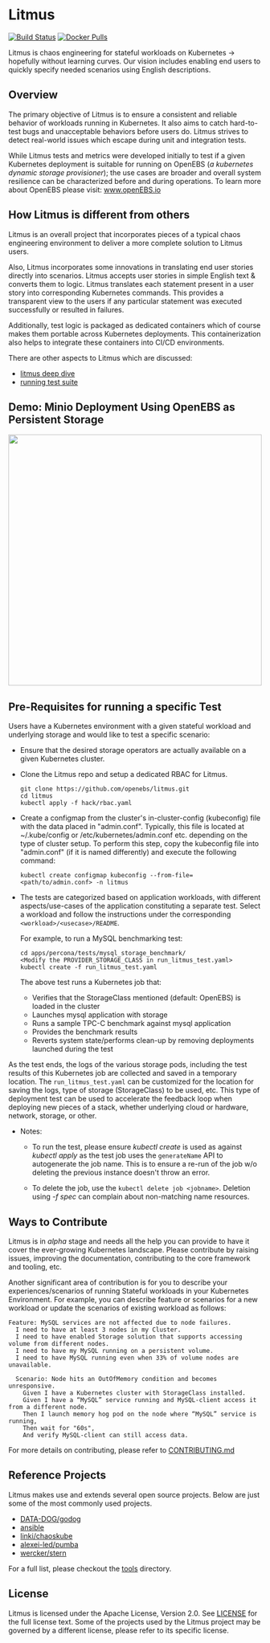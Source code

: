 # Litmus

[![Build Status](https://travis-ci.org/openebs/litmus.svg?branch=master)](https://travis-ci.org/openebs/litmus)
[![Docker Pulls](https://img.shields.io/docker/pulls/openebs/ansible-runner.svg)](https://hub.docker.com/r/openebs/ansible-runner)

Litmus is chaos engineering for stateful workloads on Kubernetes -> hopefully without learning curves.  Our vision includes  enabling end users to quickly specify needed scenarios using English descriptions.



## Overview

The primary objective of Litmus is to ensure a consistent and reliable behavior of workloads running in Kubernetes. It also aims to catch hard-to-test bugs and unacceptable behaviors before users do. Litmus strives to detect real-world issues which escape during unit and integration tests.

While Litmus tests and metrics were developed initially to test if a given Kubernetes deployment is suitable for running on OpenEBS (_a kubernetes dynamic storage provisioner_); the use cases are broader and overall system resilience can be characterized before and during operations.  To learn more about OpenEBS please visit: www.openEBS.io

## How Litmus is different from others
Litmus is an overall project that incorporates pieces of a typical chaos engineering environment to deliver a more complete solution to Litmus users.

Also, Litmus incorporates some innovations in translating end user stories directly into scenarios. Litmus accepts user stories in simple English text & converts them to logic.  Litmus translates each statement present in a user story into corresponding Kubernetes commands. This provides a transparent view to the users if any particular statement was executed successfully or resulted in failures.

Additionally, test logic is packaged as dedicated containers which of course makes them portable across Kubernetes deployments. This containerization also helps to integrate these containers into CI/CD environments.

There are other aspects to Litmus which are discussed:
- [litmus deep dive](docs/litmus_deep_dive.md)
- [running test suite](docs/running_test_suite.md)

## Demo: Minio Deployment Using OpenEBS as Persistent Storage

<p align="center">
<img width="100%" height="500" src="images/litmus.svg">
</p>

## Pre-Requisites for running a specific Test

Users have a Kubernetes environment with a given stateful workload and underlying storage and would like to test a specific scenario:

- Ensure that the desired storage operators are actually available on a given Kubernetes cluster.

- Clone the Litmus repo and setup a dedicated RBAC for Litmus.

  ```
  git clone https://github.com/openebs/litmus.git
  cd litmus
  kubectl apply -f hack/rbac.yaml
  ```

- Create a configmap from the cluster's in-cluster-config (kubeconfig) file with the data placed in "admin.conf".
Typically, this file is located at ~/.kube/config or /etc/kubernetes/admin.conf etc. depending on the type of cluster setup.
To perform this step, copy the kubeconfig file into "admin.conf" (if it is named differently) and execute the following command:

  ```
  kubectl create configmap kubeconfig --from-file=<path/to/admin.conf> -n litmus
  ```

- The tests are categorized based on application workloads, with different aspects/use-cases of the application
constituting a separate test. Select a workload and follow the instructions under the corresponding
`<workload>/<usecase>/README`.

  For example, to run a MySQL benchmarking test:

  ```
  cd apps/percona/tests/mysql_storage_benchmark/
  <Modify the PROVIDER_STORAGE_CLASS in run_litmus_test.yaml>
  kubectl create -f run_litmus_test.yaml
  ```

  The above test runs a Kubernetes job that:
  - Verifies that the StorageClass mentioned (default: OpenEBS) is loaded in the cluster
  - Launches mysql application with storage
  - Runs a sample TPC-C benchmark against mysql application
  - Provides the benchmark results
  - Reverts system state/performs clean-up by removing deployments launched during the test

As the test ends, the logs of the various storage pods, including the test results of this Kubernetes job are
collected and saved in a temporary location. The `run_litmus_test.yaml` can be customized for the location for
saving the logs, type of storage (StorageClass) to be used, etc. This type of deployment test can be used to accelerate the feedback loop when deploying new pieces of a stack, whether underlying cloud or hardware, network, storage, or other.

- Notes:

  - To run the test, please ensure *kubectl create* is used as against *kubectl apply* as the test job uses the `generateName` API to autogenerate the
  job name. This is to ensure a re-run of the job w/o deleting the previous instance doesn't throw an error.

  - To delete the job, use the `kubectl delete job <jobname>`. Deletion using *-f spec* can complain about non-matching name resources.

## Ways to Contribute

Litmus is in *_alpha_* stage and needs all the help you can provide to have it cover the ever-growing Kubernetes landscape. Please contribute by raising issues, improving the documentation, contributing to the core framework and tooling, etc.

Another significant area of contribution is for you to describe your experiences/scenarios of running Stateful workloads in your Kubernetes Environment.  For example, you can describe feature or scenarios for a new workload or update the scenarios of existing workload as follows:

```
Feature: MySQL services are not affected due to node failures.
  I need to have at least 3 nodes in my Cluster.
  I need to have enabled Storage solution that supports accessing volume from different nodes.
  I need to have my MySQL running on a persistent volume.
  I need to have MySQL running even when 33% of volume nodes are unavailable.

  Scenario: Node hits an OutOfMemory condition and becomes unresponsive.
    Given I have a Kubernetes cluster with StorageClass installed.
    Given I have a “MySQL” service running and MySQL-client access it from a different node.
    Then I launch memory hog pod on the node where “MySQL” service is running,
    Then wait for "60s",
    And verify MySQL-client can still access data.
```

For more details on contributing, please refer to [CONTRIBUTING.md](./CONTRIBUTING.md)

## Reference Projects

Litmus makes use and extends several open source projects. Below are just some of the most commonly used projects.

- [DATA-DOG/godog](https://github.com/DATA-DOG/godog)
- [ansible](https://www.ansible.com/)
- [linki/chaoskube](https://github.com/linki/chaoskube)
- [alexei-led/pumba](https://github.com/alexei-led/pumba)
- [wercker/stern](https://github.com/wercker/stern)

For a full list, please checkout the [tools](./tools) directory.

## License

Litmus is licensed under the Apache License, Version 2.0. See [LICENSE](./LICENSE) for the full license text. Some of the projects used by the Litmus project may be governed by a different license, please refer to its specific license.

